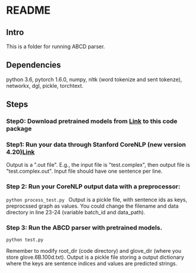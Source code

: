 # README 


## Intro
This is a folder for running ABCD parser. 

## Dependencies
python 3.6, pytorch 1.6.0, numpy, nltk (word tokenize and sent tokenze), networkx, dgl, pickle, torchtext. 

## Steps

### Step0: Download pretrained models from [Link](https://drive.google.com/file/d/146NQ9vx5GOcHn1geGI-WgjGEJ-RE5w-4/view?usp=sharing) to this code package 

### Step1: Run your data through Stanford CoreNLP (new version 4.20)[Link](https://stanfordnlp.github.io/CoreNLP/index.html) 
Output is a ".out file". E.g., the input file is "test.complex", then output file is "test.complex.out". Input file should have one sentence per line. 

### Step 2: Run your CoreNLP output data with a preprocessor:
``
python process_test.py 
``
Output is a pickle file, with sentence ids as keys, preprocssed graph as values. You could change the filename and data directory in line 23-24 (variable batch_id and data_path). 

### Step 3: Run the ABCD parser with pretrained models. 
```
python test.py 
```
Remember to modify root_dir (code directory) and glove_dir (where you store glove.6B.100d.txt). Output is a pickle file storing a output dictionary where the keys are sentence indices and values are predicted strings. 

